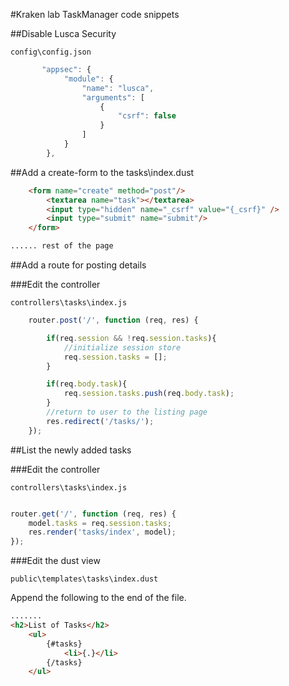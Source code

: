 #Kraken lab TaskManager code snippets

##Disable Lusca Security
```
config\config.json
```

```javascript
       "appsec": {
            "module": {
                "name": "lusca",
                "arguments": [
                    {
                        "csrf": false
                    }
                ]
            }
        },
```

##Add a create-form to the tasks\index.dust

```html
    <form name="create" method="post"/>
		<textarea name="task"></textarea>
		<input type="hidden" name="_csrf" value="{_csrf}" />
		<input type="submit" name="submit"/>
	</form>

...... rest of the page
```

##Add a route for posting details

###Edit the controller
```
controllers\tasks\index.js
```

```javascript
	router.post('/', function (req, res) {

        if(req.session && !req.session.tasks){
            //initialize session store
            req.session.tasks = [];
        }

        if(req.body.task){
            req.session.tasks.push(req.body.task);
        }
        //return to user to the listing page
        res.redirect('/tasks/');
    });
```
##List the newly added tasks

###Edit the controller
```
controllers\tasks\index.js
```

```javascript

router.get('/', function (req, res) {
	model.tasks = req.session.tasks;
	res.render('tasks/index', model);
});

```

###Edit the dust view
```
public\templates\tasks\index.dust
```

Append the following to the end of the file.
```html
.......
<h2>List of Tasks</h2>
	<ul>
		{#tasks}
			<li>{.}</li>
		{/tasks}
	</ul>
```
